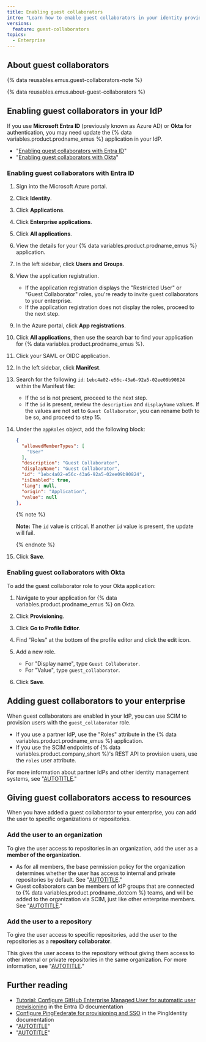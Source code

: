 ```yaml
---
title: Enabling guest collaborators
intro: "Learn how to enable guest collaborators in your identity provider and add guest collaborators to your enterprise."
versions:
  feature: guest-collaborators
topics:
  - Enterprise
---
```


## About guest collaborators

{% data reusables.emus.guest-collaborators-note %}

{% data reusables.emus.about-guest-collaborators %}

## Enabling guest collaborators in your IdP

If you use **Microsoft Entra ID** (previously known as Azure AD) or **Okta** for authentication, you may need update the {% data variables.product.prodname_emus %} application in your IdP.

* "[Enabling guest collaborators with Entra ID](#enabling-guest-collaborators-with-entra-id)"
* "[Enabling guest collaborators with Okta](#enabling-guest-collaborators-with-okta)"

### Enabling guest collaborators with Entra ID

1. Sign into the Microsoft Azure portal.
1. Click **Identity**.
1. Click **Applications**.
1. Click **Enterprise applications**.
1. Click **All applications**.
1. View the details for your {% data variables.product.prodname_emus %} application.
1. In the left sidebar, click **Users and Groups**.
1. View the application registration.

   * If the application registration displays the "Restricted User" or "Guest Collaborator" roles, you're ready to invite guest collaborators to your enterprise.
   * If the application registration does not display the roles, proceed to the next step.
1. In the Azure portal, click **App registrations**.
1. Click **All applications**, then use the search bar to find your application for {% data variables.product.prodname_emus %}.
1. Click your SAML or OIDC application.
1. In the left sidebar, click **Manifest**.
1. Search for the following `id`: `1ebc4a02-e56c-43a6-92a5-02ee09b90824` within the Manifest file:

    * If the `id` is not present, proceed to the next step.
    * If the `id` is present, review the `description` and `displayName` values. If the values are not set to `Guest Collaborator`, you can rename both to be so, and proceed to step 15.

1. Under the `appRoles` object, add the following block:

   ```json
   {
     "allowedMemberTypes": [
       "User"
     ],
     "description": "Guest Collaborator",
     "displayName": "Guest Collaborator",
     "id": "1ebc4a02-e56c-43a6-92a5-02ee09b90824",
     "isEnabled": true,
     "lang": null,
     "origin": "Application",
     "value": null
   },
   ```

   {% note %}

   **Note:** The `id` value is critical. If another `id` value is present, the update will fail.

   {% endnote %}
1. Click **Save**.

### Enabling guest collaborators with Okta

To add the guest collaborator role to your Okta application:

1. Navigate to your application for {% data variables.product.prodname_emus %} on Okta.
1. Click **Provisioning**.
1. Click **Go to Profile Editor**.
1. Find "Roles" at the bottom of the profile editor and click the edit icon.
1. Add a new role.

   * For "Display name", type `Guest Collaborator`.
   * For "Value", type `guest_collaborator`.
1. Click **Save**.

## Adding guest collaborators to your enterprise

When guest collaborators are enabled in your IdP, you can use SCIM to provision users with the `guest_collaborator` role.

* If you use a partner IdP, use the "Roles" attribute in the {% data variables.product.prodname_emus %} application.
* If you use the SCIM endpoints of {% data variables.product.company_short %}'s REST API to provision users, use the `roles` user attribute.

For more information about partner IdPs and other identity management systems, see "[AUTOTITLE](/admin/managing-iam/understanding-iam-for-enterprises/about-enterprise-managed-users#identity-management-systems)."

## Giving guest collaborators access to resources

When you have added a guest collaborator to your enterprise, you can add the user to specific organizations or repositories.

### Add the user to an organization

To give the user access to repositories in an organization, add the user as a **member of the organization**.

* As for all members, the base permission policy for the organization determines whether the user has access to internal and private repositories by default. See "[AUTOTITLE](/organizations/managing-user-access-to-your-organizations-repositories/managing-repository-roles/setting-base-permissions-for-an-organization)."
* Guest collaborators can be members of IdP groups that are connected to {% data variables.product.prodname_dotcom %} teams, and will be added to the organization via SCIM, just like other enterprise members. See "[AUTOTITLE](/admin/identity-and-access-management/using-enterprise-managed-users-for-iam/managing-team-memberships-with-identity-provider-groups)."

### Add the user to a repository

To give the user access to specific repositories, add the user to the repositories as a **repository collaborator**.

This gives the user access to the repository without giving them access to other internal or private repositories in the same organization. For more information, see "[AUTOTITLE](/organizations/managing-peoples-access-to-your-organization-with-roles/roles-in-an-organization#outside-collaborators-or-repository-collaborators)."

## Further reading

* [Tutorial: Configure GitHub Enterprise Managed User for automatic user provisioning](https://learn.microsoft.com/en-us/entra/identity/saas-apps/github-enterprise-managed-user-provisioning-tutorial) in the Entra ID documentation
* [Configure PingFederate for provisioning and SSO](https://docs.pingidentity.com/r/en-us/pingfederate-github-emu-connector/pingfederate_github_connector_configure_pingfederate_for_provisioning_and_sso) in the PingIdentity documentation
* "[AUTOTITLE](/admin/managing-iam/provisioning-user-accounts-for-enterprise-managed-users/configuring-scim-provisioning-with-okta)"
* "[AUTOTITLE](/admin/identity-and-access-management/provisioning-user-accounts-for-enterprise-managed-users/provisioning-users-with-scim-using-the-rest-api)"

